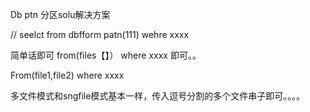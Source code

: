 Db ptn 分区solu解决方案



   // seelct from dbfform patn(111) wehre xxxx 


简单话即可 from(files【】）   where  xxxx 即可。。

From(file1,file2) where xxxx   

多文件模式和sngfile模式基本一样，传入逗号分割的多个文件串子即可。。。。


